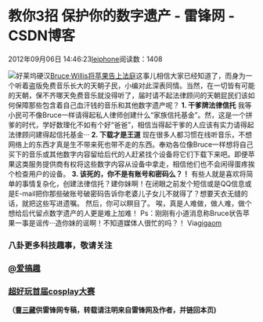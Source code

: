 
# 教你3招 保护你的数字遗产 - 雷锋网 - CSDN博客


2012年09月06日 14:46:23[leiphone](https://me.csdn.net/leiphone)阅读数：1408


![](http://www.leiphone.com/wp-content/uploads/2012/09/free-kitten-4.jpg)好莱坞硬汉[Bruce·Willis将苹果告上法庭](http://www.leiphone.com/0903-uyan-itunes.html#)这事儿相信大家已经知道了，而身为一个听着盗版免费音乐长大的天朝子民，小编对此深表同情。当然，在一切皆有可能的天朝，保不齐哪天免费音乐就没得听了，届时请不起法律顾问的天朝屁民们该如何保障那些包含着自己血汗钱的音乐和其他数字遗产呢？
**1. 干爹牌法律信托**
我等小民可不像Bruce一样请得起私人律师创建什么“家族信托基金”。然，这是一个拼爹的时代，学好数理化不如有个好“爸爸”，相信当得起干爹的人应该有实力请得起法律顾问建得起信托基金···
**2. 下载才是王道**
现在很多人都习惯在线听音乐，不想网络上的东西才真是生不带来死也带不走的东西。奉劝各位像Bruce一样想将自己买下的音乐或其他数字内容留给后代的人赶紧找个设备将它们下载下来吧。即便苹果这类服务提供商有权将这些数字内容从设备中拿走，相信他们也不会闲得蛋疼挨个检查用户的设备。
**3. 该死的，你不是有账号和密码么？！**
有些人就是喜欢将简单的事情复杂化，创建法律信托？建你妹啊！在闭眼之前发个短信或是QQ信息或是E-mail把你那些破账号破密码告诉你老婆儿子女儿不就得了？想要天衣无缝的话，就把这些写进遗嘱。
然后，你可以瞑目了。
唉，真是人难做，做人难，做个想给后代留点数字遗产的人更是难上加难！
Ps：刚刚有小道消息称Bruce状告苹果一事是谣传···造你妹的谣啊！不知道媒体人很忙的吗？！
Via[gigaom](http://gigaom.com/2012/09/05/3-ways-to-deal-with-digital-media-when-you-die/)

### 八卦更多科技趣事，敬请关注
### [@爱搞趣](http://weibo.com/u/2448294614)
### [超好玩首届cosplay大赛](http://coser.leiphone.com/cosplaymatch/)

**（****[曹三藏](http://www.leiphone.com/author/echo)****供****雷锋网****专稿，转载请注明来自雷锋网及作者，并链回本页)**

